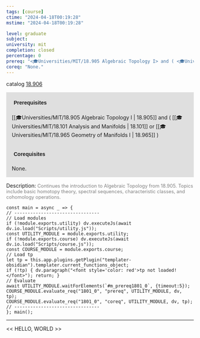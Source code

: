 ```yaml
---
tags: [course]
ctime: "2024-04-18T00:19:28"
mstime: "2024-04-18T00:19:28"

level: graduate
subject: 
university: mit
completion: closed
percentage: 0
prereq: "<🎓Universities/MIT/18.905 Algebraic Topology I> and ( <🎓Universities/MIT/18.101 Analysis and Manifolds> or <🎓Universities/MIT/18.965 Geometry of Manifolds I> )"
coreq: "None."
---
```


catalog [18.906](http://student.mit.edu/catalog/m18b.html#18.906)

<span style="display: block; padding: 15px; background-color: rgb(100, 100, 100, 0.2);"><font id="m_prereq1801_0" style="display: block; font-family: Arial, sans-serif; font-weight: bold; padding: 5px">Prerequisites</font><br><span id="prereq1801_0">[[🎓Universities/MIT/18.905 Algebraic Topology I | 18.905]] and ( [[🎓Universities/MIT/18.101 Analysis and Manifolds | 18.101]] or [[🎓Universities/MIT/18.965 Geometry of Manifolds I | 18.965]] )</span></span>
<span style="display: block; padding: 15px; background-color: rgb(100, 100, 100, 0.2);"><font id="m_coreq1801_0" style="display: block; font-family: Arial, sans-serif; font-weight: bold; padding: 5px">Corequisites</font><br><span id="coreq1801_0">None.</span></span>

<font style="">Description:</font>
<font style="color: grey; font-size: 0.8rem;">Continues the introduction to Algebraic Topology from 18.905. Topics include basic homotopy theory, spectral sequences, characteristic classes, and cohomology operations.</font>

```dataviewjs
const main = async _ => {
// --------------------------------
// Load modules
if (!module.exports.utility) dv.executeJs(await dv.io.load("Scripts/utility.js"));
const UTILITY_MODULE = module.exports.utility;
if (!module.exports.course) dv.executeJs(await dv.io.load("Scripts/course.js"));
const COURSE_MODULE = module.exports.course;
// Load tp
let tp = this.app.plugins.getPlugin("templater-obsidian").templater.current_functions_object;
if (!tp) { dv.paragraph("<font style='color: red'>tp not loaded!</font>"); return; }
// Evaluate
await UTILITY_MODULE.waitForElements(`#m_prereq1801_0`, {timeout:5});
COURSE_MODULE.evaluate_req("1801_0", "prereq", UTILITY_MODULE, dv, tp);
COURSE_MODULE.evaluate_req("1801_0", "coreq", UTILITY_MODULE, dv, tp);
// --------------------------------
}; main();
```

---

<< HELLO, WORLD >>
